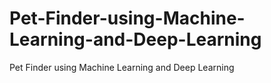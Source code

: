 # Pet-Finder-using-Machine-Learning-and-Deep-Learning
Pet Finder using Machine Learning and Deep Learning

